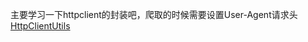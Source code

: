主要学习一下httpclient的封装吧，爬取的时候需要设置User-Agent请求头
[HttpClientUtils](https://github.com/FeiChaoyu/SpringBoot-Tutorials/blob/master/springboot-spider-demo/src/main/java/com/feichaoyu/spider/util/HttpClientUtils.java)
